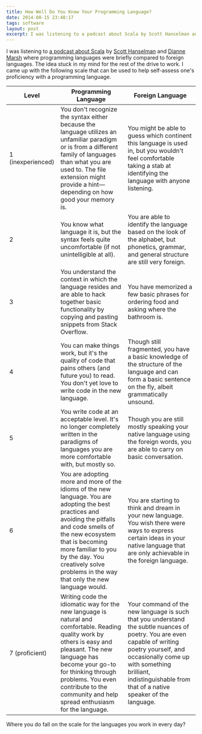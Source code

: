```yaml
---
title: How Well Do You Know Your Programming Language?
date: 2014-08-15 23:48:17
tags: software
layout: post
excerpt: I was listening to a podcast about Scala by Scott Hanselman and Dianne Marsh where programming languages were briefly compared to foreign languages. The idea stuck in my mind for the rest of the drive to work.
---
```


I was listening to [a podcast about Scala](http://hanselminutes.com/394/demystifying-scala-with-netflixs-dianne-marsh) by [Scott Hanselman](http://www.hanselman.com/) and [Dianne Marsh](http://diannemarsh.com/) where programming languages were briefly compared to foreign languages. The idea stuck in my mind for the rest of the drive to work. I came up with the following scale that can be used to help self-assess one's proficiency with a programming language.

<table>
  <thead>
    <tr>
      <th>Level</th>
      <th>Programming Language</th>
      <th>Foreign Language</th>
    </tr>
  </thead>
  <tbody>
    <tr>
      <td>1 (inexperienced)</td>
      <td>You don't recognize the syntax either because the language utilizes an unfamiliar paradigm or is from a different family of languages than what you are used to. The file extension might provide a hint—depending on how good your memory is.</td>
      <td>You might be able to guess which continent this language is used in, but you wouldn't feel comfortable taking a stab at identifying the language with anyone listening.</td>
    </tr>
    <tr>
      <td>2</td>
      <td>You know what language it is, but the syntax feels quite uncomfortable (if not unintelligible at all).</td>
      <td>You are able to identify the language based on the look of the alphabet, but phonetics, grammar, and general structure are still very foreign.</td>
    </tr>
    <tr>
      <td>3</td>
      <td>You understand the context in which the language resides and are able to hack together basic functionality by copying and pasting snippets from Stack Overflow.</td>
      <td>You have memorized a few basic phrases for ordering food and asking where the bathroom is.</td>
    </tr>
    <tr>
      <td>4</td>
      <td>You can make things work, but it's the quality of code that pains others (and future you) to read. You don't yet love to write code in the new language.</td>
      <td>Though still fragmented, you have a basic knowledge of the structure of the language and can form a basic sentence on the fly, albeit grammatically unsound.</td>
    </tr>
    <tr>
      <td>5</td>
      <td>You write code at an acceptable level. It's no longer completely written in the paradigms of languages you are more comfortable with, but mostly so.</td>
      <td>Though you are still mostly speaking your native language using the foreign words, you are able to carry on basic conversation.</td>
    </tr>
    <tr>
      <td>6</td>
      <td>You are adopting more and more of the idioms of the new language. You are adopting the best practices and avoiding the pitfalls and code smells of the new ecosystem that is becoming more familiar to you by the day. You creatively solve problems in the way that only the new language would.</td>
      <td>You are starting to think and dream in your new language. You wish there were ways to express certain ideas in your native language that are only achievable in the foreign language.</td>
    </tr>
    <tr>
      <td>7 (proficient)</td>
      <td>Writing code the idiomatic way for the new language is natural and comfortable. Reading quality work by others is easy and pleasant. The new language has become your go-to for thinking through problems. You even contribute to the community and help spread enthusiasm for the language.</td>
      <td>Your command of the new language is such that you understand the subtle nuances of poetry. You are even capable of writing poetry yourself, and occasionally come up with something brilliant, indistinguishable from that of a native speaker of the language.</td>
    </tr>
  </tbody>
</table>

Where you do fall on the scale for the languages you work in every day?
